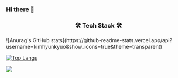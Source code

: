 ### Hi there 👋
<h3 align="center"> 🛠 Tech Stack 🛠 </h3>
![Anurag's GitHub stats](https://github-readme-stats.vercel.app/api?username=kimhyunkyuo&show_icons=true&theme=transparent)


[![Top Langs](https://github-readme-stats.vercel.app/api/top-langs/?username=kimhyunkyuo&layout=compact)](https://github.com/delay-100/github-readme-stats)



![](https://img.shields.io/badge/GitHub-100000?style=for-the-badge&logo=github&logoColor=white)

  
<!--
**kimhyunkyuo/kimhyunkyuo** is a ✨ _special_ ✨ repository because its `README.md` (this file) appears on your GitHub profile.

Here are some ideas to get you started:

- 🔭 I’m currently working on ...
- 🌱 I’m currently learning ...
- 👯 I’m looking to collaborate on ...
- 🤔 I’m looking for help with ...
- 💬 Ask me about ...
- 📫 How to reach me: ...
- 😄 Pronouns: ...
- ⚡ Fun fact: ...
-->
